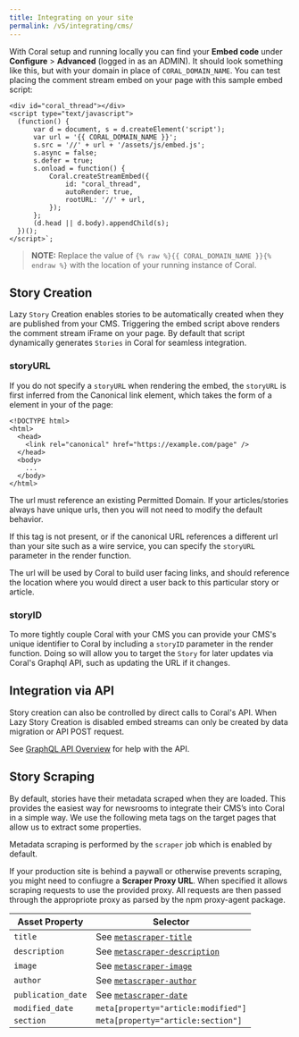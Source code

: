 ```yaml
---
title: Integrating on your site
permalink: /v5/integrating/cms/
---
```


With Coral setup and running locally you can find your **Embed code** under **Configure** > **Advanced** (logged in as an ADMIN). It should look something like this, but with your domain in place of `CORAL_DOMAIN_NAME`. You can test placing the comment stream embed on your page with this sample embed script:

```
<div id="coral_thread"></div>
<script type="text/javascript">
  (function() {
      var d = document, s = d.createElement('script');
      var url = '{{ CORAL_DOMAIN_NAME }}';
      s.src = '//' + url + '/assets/js/embed.js';
      s.async = false;
      s.defer = true;
      s.onload = function() {
          Coral.createStreamEmbed({
              id: "coral_thread",
              autoRender: true,
              rootURL: '//' + url,
          });
      };
      (d.head || d.body).appendChild(s);
  })();
</script>`;
```

> **NOTE:** Replace the value of `{% raw %}{{ CORAL_DOMAIN_NAME }}{% endraw %}` with the location of your running instance of Coral.


## Story Creation

Lazy `Story` Creation enables stories to be automatically created when they are published from your CMS. Triggering the embed script above renders the comment stream iFrame on your page. By default that script dynamically generates `Stories` in Coral for seamless integration.

### storyURL

If you do not specify a `storyURL` when rendering the embed, the `storyURL` is first inferred from the Canonical link element, which takes the form of a <link> element in your <head> of the page:
```
<!DOCTYPE html>
<html>
  <head>
    <link rel="canonical" href="https://example.com/page" />
  </head>
  <body>
    ...
  </body>
</html>
```

The url must reference an existing Permitted Domain. If your articles/stories always have unique urls, then you will not need to modify the default behavior.

If this tag is not present, or if the canonical URL references a different url than your site such as a wire service, you can specify the `storyURL` parameter in the render function. 

The url will be used by Coral to build user facing links, and should reference the location where you would direct a user back to this particular story or article. 

### storyID

To more tightly couple Coral with your CMS you can provide your CMS's unique identifier to Coral by including a `storyID` parameter in the render function. Doing so will allow you to target the `Story` for later updates via Coral's Graphql API, such as updating the URL if it changes.

## Integration via API

Story creation can also be controlled by direct calls to Coral's API. When Lazy Story Creation is disabled embed streams can only be created by data migration or API POST request. 

See [GraphQL API Overview](/talk/v5/api/overview/) for help with the API. 

## Story Scraping

By default, stories have their metadata scraped when they are loaded. This provides the easiest way for newsrooms to integrate their CMS’s into Coral in a simple way. We use the following meta tags on the target pages that allow us to extract some properties.

Metadata scraping is performed by the `scraper` job which is enabled by default. 

If your production site is behind a paywall or otherwise prevents scraping, you might need to confiugre a **Scraper Proxy URL**. When specified it allows scraping requests to use the provided proxy. All requests are then passed through the appropriote proxy as parsed by the npm proxy-agent package.

| Asset Property     | Selector |
|--------------------|----------|
| `title`            | See [`metascraper-title`](https://github.com/microlinkhq/metascraper/blob/dc664c37ea1b238b1e3e9d5342edfacc9027892c/packages/metascraper-title/index.js) |
| `description`      | See [`metascraper-description`](https://github.com/microlinkhq/metascraper/blob/dc664c37ea1b238b1e3e9d5342edfacc9027892c/packages/metascraper-description/index.js) |
| `image`            | See [`metascraper-image`](https://github.com/microlinkhq/metascraper/blob/dc664c37ea1b238b1e3e9d5342edfacc9027892c/packages/metascraper-image/index.js) |
| `author`           | See [`metascraper-author`](https://github.com/microlinkhq/metascraper/blob/dc664c37ea1b238b1e3e9d5342edfacc9027892c/packages/metascraper-author/index.js) |
| `publication_date` | See [`metascraper-date`](https://github.com/microlinkhq/metascraper/blob/dc664c37ea1b238b1e3e9d5342edfacc9027892c/packages/metascraper-date/index.js) |
| `modified_date`    | `meta[property="article:modified"]` |
| `section`          | `meta[property="article:section"]` |

 